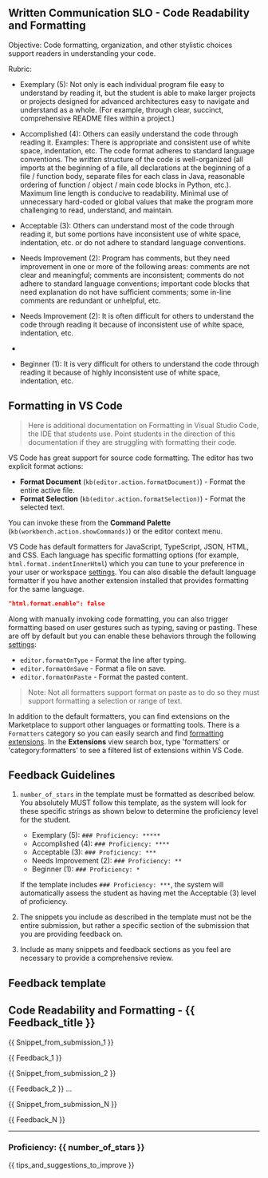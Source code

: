 ## Written Communication SLO - Code Readability and Formatting

Objective: Code formatting, organization, and other stylistic choices support readers in understanding your code.

Rubric:

- Exemplary (5): Not only is each individual program file easy to understand by reading it, but the student is able to make larger projects or projects designed for advanced architectures easy to navigate and understand as a whole. (For example, through clear, succinct, comprehensive README files within a project.)

- Accomplished (4): Others can easily understand the code through reading it. Examples: There is appropriate and consistent use of white space, indentation, etc. The code format adheres to standard language conventions. The *written* structure of the code is well-organized (all imports at the beginning of a file, all declarations at the beginning of a file / function body, separate files for each class in Java, reasonable ordering of function / object / main code blocks in Python, etc.). Maximum line length is conducive to readability. Minimal use of unnecessary hard-coded or global values that make the program more challenging to read, understand, and maintain.

- Acceptable (3): Others can understand most of the code through reading it, but some portions have inconsistent use of white space, indentation, etc. or do not adhere to standard language conventions.
- Needs Improvement (2): Program has comments, but they need improvement in one or more of the following areas: comments are not clear and meaningful; comments are inconsistent; comments do not adhere to standard language conventions; important code blocks that need explanation do not have sufficient comments; some in-line comments are redundant or unhelpful, etc.

- Needs Improvement (2): It is often difficult for others to understand the code through reading it because of inconsistent use of white space, indentation, etc.
-
- Beginner (1): It is very difficult for others to understand the code through reading it because of highly inconsistent use of white space, indentation, etc.

## Formatting in VS Code

> Here is additional documentation on Formatting in Visual Studio Code, the IDE that students use. Point students in the direction of this documentation if they are struggling with formatting their code.

VS Code has great support for source code formatting. The editor has two explicit format actions:

- **Format Document** (`kb(editor.action.formatDocument)`) - Format the entire active file.
- **Format Selection** (`kb(editor.action.formatSelection)`) - Format the selected text.

You can invoke these from the **Command Palette** (`kb(workbench.action.showCommands)`) or the editor context menu.

VS Code has default formatters for JavaScript, TypeScript, JSON, HTML, and CSS. Each language has specific formatting options (for example, `html.format.indentInnerHtml`) which you can tune to your preference in your user or workspace [settings](/docs/getstarted/settings.md). You can also disable the default language formatter if you have another extension installed that provides formatting for the same language.

```json
"html.format.enable": false
```

Along with manually invoking code formatting, you can also trigger formatting based on user gestures such as typing, saving or pasting. These are off by default but you can enable these behaviors through the following [settings](/docs/getstarted/settings.md):

- `editor.formatOnType` - Format the line after typing.
- `editor.formatOnSave` - Format a file on save.
- `editor.formatOnPaste` - Format the pasted content.

>Note: Not all formatters support format on paste as to do so they must support formatting a selection or range of text.

In addition to the default formatters, you can find extensions on the Marketplace to support other languages or formatting tools. There is a `Formatters` category so you can easily search and find [formatting extensions](https://marketplace.visualstudio.com/search?target=VSCode&category=Formatters&sortBy=Installs). In the **Extensions** view search box, type 'formatters' or 'category:formatters' to see a filtered list of extensions within VS Code.

## Feedback Guidelines

1. `number_of_stars` in the template must be formatted as described below. You absolutely MUST follow this template, as the system will look for these specific strings as shown below to determine the proficiency level for the student.

   - Exemplary (5): `### Proficiency: *****`
   - Accomplished (4): `### Proficiency: ****`
   - Acceptable (3): `### Proficiency: ***`
   - Needs Improvement (2): `### Proficiency: **`
   - Beginner (1): `### Proficiency: *`

   If the template includes `### Proficiency: ***`, the system will automatically assess the student as having met the Acceptable (3) level of proficiency.

2. The snippets you include as described in the template must not be the entire submission, but rather a specific section of the submission that you are providing feedback on.

3. Include as many snippets and feedback sections as you feel are necessary to provide a comprehensive review.

## Feedback template

## Code Readability and Formatting - {{ Feedback_title }}

{{ Snippet_from_submission_1 }}

{{ Feedback_1 }}

{{ Snippet_from_submission_2 }}

{{ Feedback_2 }}
...

{{ Snippet_from_submission_N }}

{{ Feedback_N }}

---

### Proficiency: {{ number_of_stars }}

{{ tips_and_suggestions_to_improve }}
